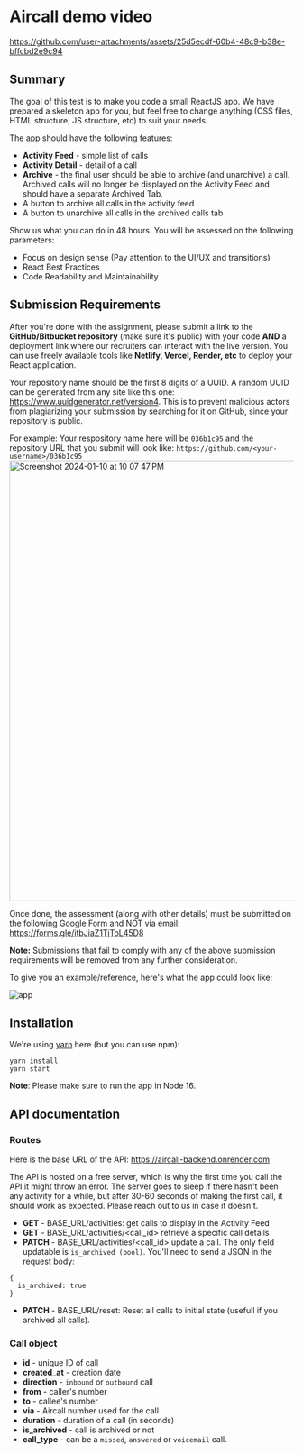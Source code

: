 # Aircall demo video
https://github.com/user-attachments/assets/25d5ecdf-60b4-48c9-b38e-bffcbd2e9c94

## Summary

The goal of this test is to make you code a small ReactJS app. We have prepared a skeleton app for you, but feel free to change anything (CSS files, HTML structure, JS structure, etc) to suit your needs.

The app should have the following features:
- **Activity Feed** - simple list of calls
- **Activity Detail** - detail of a call
- **Archive** - the final user should be able to archive (and unarchive) a call. Archived calls will no longer be displayed on the Activity Feed and should have a separate Archived Tab.
- A button to archive all calls in the activity feed
- A button to unarchive all calls in the archived calls tab

Show us what you can do in 48 hours. You will be assessed on the following parameters: 
- Focus on design sense (Pay attention to the UI/UX and transitions)
- React Best Practices
- Code Readability and Maintainability

## Submission Requirements
After you're done with the assignment, please submit a link to the **GitHub/Bitbucket repository** (make sure it's public) with your code **AND** a deployment link where our recruiters can interact with the live version. You can use freely available tools like **Netlify, Vercel, Render, etc** to deploy your React application.

Your repository name should be the first 8 digits of a UUID. A random UUID can be generated from any site like this one: https://www.uuidgenerator.net/version4. This is to prevent malicious actors from plagiarizing your submission by searching for it on GitHub, since your repository is public.

For example: Your respository name here will be `036b1c95` and the repository URL that you submit will look like: `https://github.com/<your-username>/036b1c95`
<img width="782" alt="Screenshot 2024-01-10 at 10 07 47 PM" src="https://github.com/speer-technologies/aircall/assets/66385959/64fd4b89-e288-4e31-ad62-0949a686088a">

Once done, the assessment (along with other details) must be submitted on the following Google Form and NOT via email: https://forms.gle/itbJiaZ1TjToL45D8

**Note:** Submissions that fail to comply with any of the above submission requirements will be removed from any further consideration.

To give you an example/reference, here's what the app could look like:


![app](https://user-images.githubusercontent.com/630714/29357034-763d7216-8276-11e7-8bcb-e77d9645dfcc.png)

## Installation

We're using [yarn](https://yarnpkg.com) here (but you can use npm):

```
yarn install
yarn start
```

**Note**: Please make sure to run the app in Node 16.

## API documentation

### Routes

Here is the base URL of the API: https://aircall-backend.onrender.com <br>

The API is hosted on a free server, which is why the first time you call the API it might throw an error. The server goes to sleep if there hasn't been any activity for a while, but after 30-60 seconds of making the first call, it should work as expected. Please reach out to us in case it doesn't.

- **GET** - BASE_URL/activities: get calls to display in the Activity Feed
- **GET** - BASE_URL/activities/<call_id> retrieve a specific call details
- **PATCH** - BASE_URL/activities/<call_id> update a call. The only field updatable is `is_archived (bool)`. You'll need to send a JSON in the request body:
```
{
  is_archived: true
}
```
- **PATCH** - BASE_URL/reset: Reset all calls to initial state (usefull if you archived all calls).

### Call object

- **id** - unique ID of call
- **created_at** - creation date
- **direction** - `inbound` or `outbound` call
- **from** - caller's number
- **to** - callee's number
- **via** - Aircall number used for the call
- **duration** - duration of a call (in seconds)
- **is_archived** - call is archived or not
- **call_type** - can be a `missed`, `answered` or `voicemail` call.
